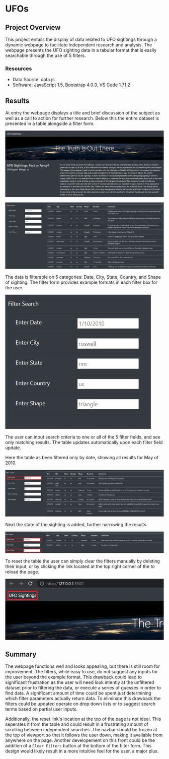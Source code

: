 # UFOs

## Project Overview

This project entails the display of data related to UFO sightings through a dynamic webpage to facilitate independent research and analysis. The webpage presents the UFO sighting data in a tabular format that is easily searchable through the use of 5 filters.

### Resources

- Data Source: data.js
- Software: JavaScript 1.5, Bootstrap 4.0.0, VS Code 1.71.2

## Results

At entry the webpage displays a title and brief discussion of the subject as well as a call to action for further research. Below this the entire dataset is presented in a table alongside a filter form.

![title](https://github.com/Jforbus/UFOs/blob/main/static/images/title.png)

![table](https://github.com/Jforbus/UFOs/blob/main/static/images/table.png)


The data is filterable on 5 categories: Date, City, State, Country, and Shape of sighting. The filter form provides example formats in each filter box for the user. 

![filter](https://github.com/Jforbus/UFOs/blob/main/static/images/Filter.png)

The user can input search criteria to one or all of the 5 filter fields, and see only matching results. The table updates automatically upon each filter field update.

Here the table as been filtered only by date, showing all results for May of 2010.

![date_filter](https://github.com/Jforbus/UFOs/blob/main/static/images/date_filter.png)

Next the state of the sighting is added, further narrowing the results.

![state_filter](https://github.com/Jforbus/UFOs/blob/main/static/images/state_filter.png)

To reset the table the user can simply clear the filters manually by deleting their input, or by clicking the link located at the top right corner of the to reload the page.

![reset_link](https://github.com/Jforbus/UFOs/blob/main/static/images/reset_link.png)


## Summary

The webpage functions well and looks appealing, but there is still room for improvement. The filters, while easy to use, do not suggest any inputs for the user beyond the example format. This drawback could lead to significant frustration as the user will need look intently at the unfiltered dataset prior to filtering the data, or execute a series of guesses in order to find data. A significant amount of time could be spent just determining which filter parameters actually return data. 
To eliminate this drawback the filters could be updated operate on drop down lists or to suggest search terms based on partial user inputs. 

Additionally, the reset link's location at the top of the page is not ideal. This seperates it from the table and could result in a frustrating amount of scrolling between independent searches. The navbar should be frozen at the top of viewport so that it follows the user down, making it available from anywhere on the page. Another developement on this front could be the addition of a `Clear Filters` button at the bottom of the filter form. This design would likely result in a more intuitive feel for the user, a major plus.    
